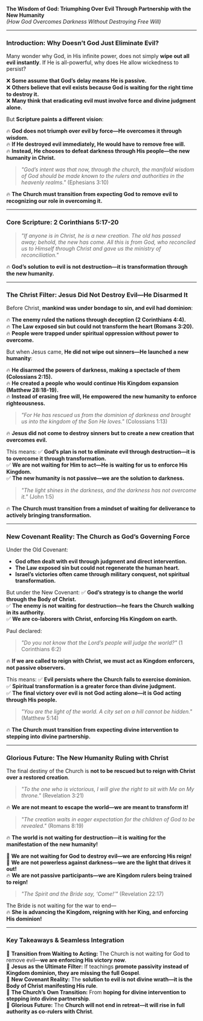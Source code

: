 **The Wisdom of God: Triumphing Over Evil Through Partnership with the New Humanity**  
_(How God Overcomes Darkness Without Destroying Free Will)_

---

### **Introduction: Why Doesn’t God Just Eliminate Evil?**

Many wonder why God, in His infinite power, does not simply **wipe out all evil instantly**. If He is all-powerful, why does He allow wickedness to persist?

❌ **Some assume that God’s delay means He is passive.**  
❌ **Others believe that evil exists because God is waiting for the right time to destroy it.**  
❌ **Many think that eradicating evil must involve force and divine judgment alone.**

But **Scripture paints a different vision**:

🔥 **God does not triumph over evil by force—He overcomes it through wisdom.**  
🔥 **If He destroyed evil immediately, He would have to remove free will.**  
🔥 **Instead, He chooses to defeat darkness through His people—the new humanity in Christ.**

> _"God’s intent was that now, through the church, the manifold wisdom of God should be made known to the rulers and authorities in the heavenly realms."_ (Ephesians 3:10)

🔥 **The Church must transition from expecting God to remove evil to recognizing our role in overcoming it.**

---

### **Core Scripture: 2 Corinthians 5:17-20**

> _"If anyone is in Christ, he is a new creation. The old has passed away; behold, the new has come. All this is from God, who reconciled us to Himself through Christ and gave us the ministry of reconciliation."_

🔥 **God’s solution to evil is not destruction—it is transformation through the new humanity.**

---

### **The Christ Filter: Jesus Did Not Destroy Evil—He Disarmed It**

Before Christ, **mankind was under bondage to sin, and evil had dominion**:

🔥 **The enemy ruled the nations through deception (2 Corinthians 4:4).**  
🔥 **The Law exposed sin but could not transform the heart (Romans 3:20).**  
🔥 **People were trapped under spiritual oppression without power to overcome.**

But when Jesus came, **He did not wipe out sinners—He launched a new humanity**:

🔥 **He disarmed the powers of darkness, making a spectacle of them (Colossians 2:15).**  
🔥 **He created a people who would continue His Kingdom expansion (Matthew 28:18-19).**  
🔥 **Instead of erasing free will, He empowered the new humanity to enforce righteousness.**

> _"For He has rescued us from the dominion of darkness and brought us into the kingdom of the Son He loves."_ (Colossians 1:13)

🔥 **Jesus did not come to destroy sinners but to create a new creation that overcomes evil.**

This means: ✅ **God’s plan is not to eliminate evil through destruction—it is to overcome it through transformation.**  
✅ **We are not waiting for Him to act—He is waiting for us to enforce His Kingdom.**  
✅ **The new humanity is not passive—we are the solution to darkness.**

> _"The light shines in the darkness, and the darkness has not overcome it."_ (John 1:5)

🔥 **The Church must transition from a mindset of waiting for deliverance to actively bringing transformation.**

---

### **New Covenant Reality: The Church as God’s Governing Force**

Under the Old Covenant:

- **God often dealt with evil through judgment and direct intervention.**
- **The Law exposed sin but could not regenerate the human heart.**
- **Israel’s victories often came through military conquest, not spiritual transformation.**

But under the New Covenant: ✅ **God’s strategy is to change the world through the Body of Christ.**  
✅ **The enemy is not waiting for destruction—he fears the Church walking in its authority.**  
✅ **We are co-laborers with Christ, enforcing His Kingdom on earth.**

Paul declared:

> _"Do you not know that the Lord’s people will judge the world?"_ (1 Corinthians 6:2)

🔥 **If we are called to reign with Christ, we must act as Kingdom enforcers, not passive observers.**

This means: ✅ **Evil persists where the Church fails to exercise dominion.**  
✅ **Spiritual transformation is a greater force than divine judgment.**  
✅ **The final victory over evil is not God acting alone—it is God acting through His people.**

> _"You are the light of the world. A city set on a hill cannot be hidden."_ (Matthew 5:14)

🔥 **The Church must transition from expecting divine intervention to stepping into divine partnership.**

---

### **Glorious Future: The New Humanity Ruling with Christ**

The final destiny of the Church is **not to be rescued but to reign with Christ over a restored creation**.

> _"To the one who is victorious, I will give the right to sit with Me on My throne."_ (Revelation 3:21)

🔥 **We are not meant to escape the world—we are meant to transform it!**

> _"The creation waits in eager expectation for the children of God to be revealed."_ (Romans 8:19)

🔥 **The world is not waiting for destruction—it is waiting for the manifestation of the new humanity!**

🚀 **We are not waiting for God to destroy evil—we are enforcing His reign!**  
👑 **We are not powerless against darkness—we are the light that drives it out!**  
🔥 **We are not passive participants—we are Kingdom rulers being trained to reign!**

> _"The Spirit and the Bride say, ‘Come!’"_ (Revelation 22:17)

The Bride is not waiting for the war to end—  
🔥 **She is advancing the Kingdom, reigning with her King, and enforcing His dominion!**


---

### **Key Takeaways & Seamless Integration**

🔹 **Transition from Waiting to Acting:** The Church is not waiting for God to remove evil—**we are enforcing His victory now**.  
🔹 **Jesus as the Ultimate Filter:** If teachings **promote passivity instead of Kingdom dominion, they are missing the full Gospel**.  
🔹 **New Covenant Reality:** The **solution to evil is not divine wrath—it is the Body of Christ manifesting His rule**.  
🔹 **The Church’s Own Transition:** From **hoping for divine intervention to stepping into divine partnership**.  
🔹 **Glorious Future:** The **Church will not end in retreat—it will rise in full authority as co-rulers with Christ**.

